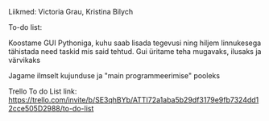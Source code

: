 Liikmed: Victoria Grau, Kristina Bilych


To-do list:

Koostame GUI Pythoniga, kuhu saab lisada tegevusi ning hiljem linnukesega tähistada need taskid mis said tehtud.
Gui üritame teha mugavaks, ilusaks ja värvikaks

Jagame ilmselt kujunduse ja "main programmeerimise" pooleks

Trello To do List link:
https://trello.com/invite/b/SE3qhBYb/ATTI72a1aba5b29df3179e9fb7324dd12cce505D2988/to-do-list

